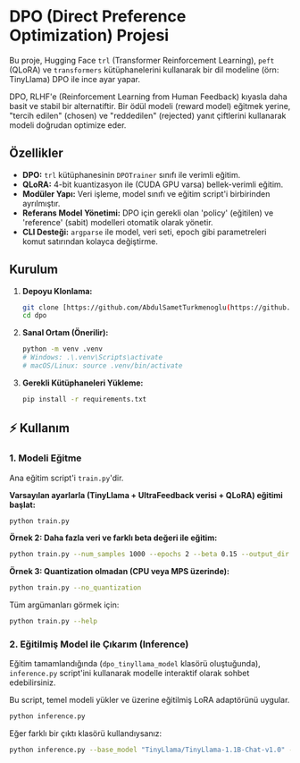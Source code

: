 #  DPO (Direct Preference Optimization) Projesi

Bu proje, Hugging Face `trl` (Transformer Reinforcement Learning), `peft` (QLoRA) ve `transformers` kütüphanelerini kullanarak bir dil modeline (örn: TinyLlama) DPO ile ince ayar yapar.

DPO, RLHF'e (Reinforcement Learning from Human Feedback) kıyasla daha basit ve stabil bir alternatiftir. Bir ödül modeli (reward model) eğitmek yerine, "tercih edilen" (chosen) ve "reddedilen" (rejected) yanıt çiftlerini kullanarak modeli doğrudan optimize eder.



##  Özellikler

* **DPO:** `trl` kütüphanesinin `DPOTrainer` sınıfı ile verimli eğitim.
* **QLoRA:** 4-bit kuantizasyon ile (CUDA GPU varsa) bellek-verimli eğitim.
* **Modüler Yapı:** Veri işleme, model sınıfı ve eğitim script'i birbirinden ayrılmıştır.
* **Referans Model Yönetimi:** DPO için gerekli olan 'policy' (eğitilen) ve 'reference' (sabit) modelleri otomatik olarak yönetir.
* **CLI Desteği:** `argparse` ile model, veri seti, epoch gibi parametreleri komut satırından kolayca değiştirme.



##  Kurulum

1.  **Depoyu Klonlama:**
    ```bash
    git clone [https://github.com/AbdulSametTurkmenoglu(https://github.com/AbdulSametTurkmenoglu/dpo.git)
    cd dpo
    ```

2.  **Sanal Ortam (Önerilir):**
    ```bash
    python -m venv .venv
    # Windows: .\.venv\Scripts\activate
    # macOS/Linux: source .venv/bin/activate
    ```

3.  **Gerekli Kütüphaneleri Yükleme:**
    ```bash
    pip install -r requirements.txt
    ```

## ⚡ Kullanım

### 1. Modeli Eğitme

Ana eğitim script'i `train.py`'dir.

**Varsayılan ayarlarla (TinyLlama + UltraFeedback verisi + QLoRA) eğitimi başlat:**

```bash
python train.py
```

**Örnek 2: Daha fazla veri ve farklı beta değeri ile eğitim:**

```bash
python train.py --num_samples 1000 --epochs 2 --beta 0.15 --output_dir dpo_model_v2
```

**Örnek 3: Quantization olmadan (CPU veya MPS üzerinde):**

```bash
python train.py --no_quantization
```

Tüm argümanları görmek için:
```bash
python train.py --help
```

### 2. Eğitilmiş Model ile Çıkarım (Inference)

Eğitim tamamlandığında (`dpo_tinyllama_model` klasörü oluştuğunda), `inference.py` script'ini kullanarak modelle interaktif olarak sohbet edebilirsiniz.

Bu script, temel modeli yükler ve üzerine eğitilmiş LoRA adaptörünü uygular.

```bash
python inference.py
```

Eğer farklı bir çıktı klasörü kullandıysanız:
```bash
python inference.py --base_model "TinyLlama/TinyLlama-1.1B-Chat-v1.0" --adapter_path "dpo_model_v2"
```
